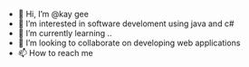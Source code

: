 - 👋 Hi, I’m @kay gee
- 👀 I’m interested in software develoment using java and c#
- 🌱 I’m currently learning ..
- 💞️ I’m looking to collaborate on developing web applications
- 📫 How to reach me  

<!---
kiddy01/kiddy01 is a ✨ special ✨ repository because its `README.md` (this file) appears on your GitHub profile.
You can click the Preview link to take a look at your changes.
--->
